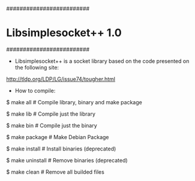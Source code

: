 #########################
# Libsimplesocket++ 1.0 #
#########################

- Libsimplesocket++ is a socket library based on the code presented on the following site:

http://tldp.org/LDP/LG/issue74/tougher.html

- How to compile:

$ make all     # Compile library, binary and make package

$ make lib     # Compile just the library

$ make bin     # Compile just the binary

$ make package # Make Debian Package

$ make install # Install binaries (deprecated)

$ make uninstall # Remove binaries (deprecated)

$ make clean   # Remove all builded files

